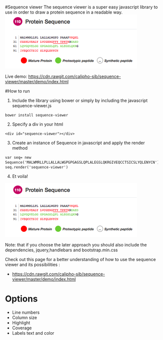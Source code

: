 #Sequence viewer
The sequence viewer is a super easy javascript library to use in order to draw a protein sequence in a readable way.
![Sequence viewer](/assets/sequence-viewer.png)

Live demo: https://cdn.rawgit.com/calipho-sib/sequence-viewer/master/demo/index.html

#How to run

1) Include the library using bower or simply by including the javascript sequence-viewer.js
```
bower install sequence-viewer
```
2) Specify a div in your html
```
<div id="sequence-viewer"></div>
```
3) Create an instance of Sequence in javascript and apply the render method
```
var seq= new Sequence('MALWMRLLPLLALLALWGPGPGAGSLQPLALEGSLQKRGIVEQCCTSICSLYQLENYCN');
seq.render('sequence-viewer')
```
4) Et voila!

![Sequence viewer](/assets/sequence-viewer.png)


Note: that if you choose the later approach you should also include the dependencies, jquery,handlebars and bootstrap.min.css

Check out this page for a better understanding of how to use the sequence viewer and its possibilities :
* https://cdn.rawgit.com/calipho-sib/sequence-viewer/master/demo/index.html


# Options
* Line numbers
* Column size
* Highlight
* Coverage
* Labels text and color


